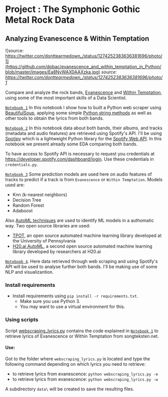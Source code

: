 # Project : The Symphonic Gothic Metal Rock Data 
## Analyzing Evanescence & Within Temptation

![source: https://twitter.com/donttearmedown_/status/1274252383636381696/photo/1](https://github.com/dpbac/evanescence_and_within_temptation_in_Python/blob/master/images/Ea8NyWAX0AAXzka.jpg)
*source: https://twitter.com/donttearmedown_/status/1274252383636381696/photo/1*

Compare and analyze the rock bands, [Evanescence](https://en.wikipedia.org/wiki/Evanescence) and [Within Temptation](https://en.wikipedia.org/wiki/Within_Temptation), 
using some of the most important skills of a Data Scientist.

[`Notebook 1`](https://github.com/dpbac/evanescence_and_within_temptation_in_Python/blob/master/notebook_01_webscraping_Evanescence_Within_Temptation.ipynb) In this notebook I show how 
to built a Python web scraper using [BeautifulSoup](https://www.crummy.com/software/BeautifulSoup/), applying some simple [Python string methods](https://www.w3schools.com/python/python_strings.asp) as well as other tools to obtain the lyrics from both bands.

[`Notebook 2`](https://github.com/dpbac/evanescence_and_within_temptation_in_Python/blob/master/notebook_02_Spotify_data-Evanescence_Within_Temptation.ipynb) In this notebook 
data about both bands, their albums, and tracks (metadata and audio features) are retrieved using Spotify's API. I'll be using [Spotipy](https://spotipy.readthedocs.io/en/2.12.0/) 
which is a lightweight Python library for the [Spotify Web API](https://developer.spotify.com/documentation/web-api/). In this notebook we
present already some EDA comparing both bands.

To have access to Spotify API is necessary to request you credentials at https://developer.spotify.com/dashboard/login. Use these credentials in `credentials.py`.

[`Notebook 3`](https://github.com/dpbac/evanescence_and_within_temptation_in_Python/blob/master/notebook_03_classification_using_audio_features.ipynb) 
Some prediction models are used here on audio features of tracks to predict if a track is from `Evanescence` or `Within Temptation`.
Models used are:
* Knn (k-nearest neighbors)
* Decision Tree
* Random Forest
* Adaboost

Also [AutoML techniques](https://en.wikipedia.org/wiki/Automated_machine_learning) are used to identify ML models in a authomatic way. 
Two open source libraries are used:

* [TPOT](https://epistasislab.github.io/tpot/), an open source automated machine learning library developed at the University of Pennsylvania
* [H20.ai AutoML](http://docs.h2o.ai/h2o/latest-stable/h2o-docs/automl.html), a second open source automated machine learning library developed by researchers at H20.ai

[`Noteboob 4`](https://github.com/dpbac/evanescence_and_within_temptation_in_Python/blob/master/notebook_04_some_NLP-Evanescence_Within_Temptation.ipynb). Here data retrieved through 
web scraping and using Spotify's API will be used to analyse further both bands. I'll be making use of some NLP and visualizantion.

### Install requirements
* Install requirements using `pip install -r requirements.txt`.
  * Make sure you use Python 3.
  * You may want to use a virtual environment for this.

### Using scripts

Script [webscraping_lyrics.py](https://github.com/dpbac/evanescence_and_within_temptation_in_Python/blob/master/webscraping_lyrics.py) contains the code explained in 
[`Notebook 1`](https://github.com/dpbac/evanescence_and_within_temptation_in_Python/blob/master/notebook_01_webscraping_Evanescence_Within_Temptation.ipynb) to retrieve 
lyrics of Evanescence or Within Temptation from songteksten.net.

#### Use:

Got to the folder where `webscraping_lyrics.py` is located and type the following command depending on which lyrics you need to retrieve:

- to retrieve lyrics from evanescence: `python webscraping_lyrics.py -e`
- to retrieve lyrics from evanescence: `python webscraping_lyrics.py -w`

A subdirectory `data\` will be created to save the resulting files.